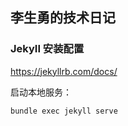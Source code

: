 ## 李生勇的技术日记

### JekyII 安装配置
https://jekyllrb.com/docs/

启动本地服务： 

    bundle exec jekyll serve

    

